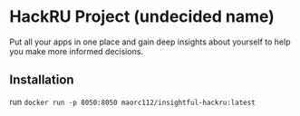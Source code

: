 # HackRU Project (undecided name)

Put all your apps in one place and gain deep insights about yourself to help you make more informed decisions.

## Installation
run `docker run -p 8050:8050 maorc112/insightful-hackru:latest`
